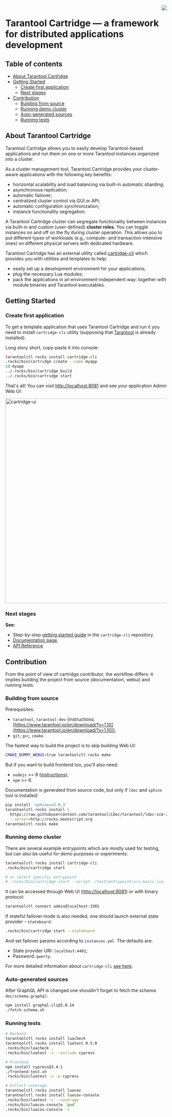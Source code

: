 <a href="http://tarantool.org">
   <img src="https://avatars2.githubusercontent.com/u/2344919?v=2&s=250"
align="right">
</a>

# Tarantool Cartridge &mdash; a framework for distributed applications development

## Table of contents

* [About Tarantool Cartridge](#about-tarantool-cartridge)
* [Getting Started](#getting-started)
  * [Create first application](#create-first-application)
  * [Next stages](#next-stages)
* [Contribution](#contribution)
  * [Building from source](#building-from-source)
  * [Running demo cluster](#running-demo-cluster)
  * [Auto-generated sources](#auto-generated-sources)
  * [Running tests](#running-tests)

## About Tarantool Cartridge

Tarantool Cartridge allows you to easily develop Tarantool-based applications
and run them on one or more Tarantool instances organized into a cluster.

As a cluster management tool, Tarantool Cartridge provides your cluster-aware
applications with the following key benefits:

* horizontal scalability and load balancing via built-in automatic sharding;
* asynchronous replication;
* automatic failover;
* centralized cluster control via GUI or API;
* automatic configuration synchronization;
* instance functionality segregation.

A Tarantool Cartridge cluster can segregate functionality between instances via
built-in and custom (user-defined) **cluster roles**. You can toggle instances
on and off on the fly during cluster operation. This allows you to put
different types of workloads (e.g., compute- and transaction-intensive ones) on
different physical servers with dedicated hardware.

Tarantool Cartridge has an external utility called
[cartridge-cli](https://github.com/tarantool/cartridge-cli) which
provides you with utilities and templates to help:

* easily set up a development environment for your applications;
* plug the necessary Lua modules;
* pack the applications in an environment-independent way: together with
  module binaries and Tarantool executables.

## Getting Started

### Create first application

To get a template application that uses Tarantool Cartridge and run it
you need to install `cartridge-cli` utility (supposing that
[Tarantool](https://www.tarantool.io/en/download/) is already
installed).

Long story short, copy-paste it into console:

```sh
tarantoolctl rocks install cartridge-cli
.rocks/bin/cartridge create --name myapp
cd myapp
../.rocks/bin/cartridge build
../.rocks/bin/cartridge start
```

That's all! You can visit [http://localhost:8081](http://localhost:8081)
and see your application Admin Web UI:

<img width="640" alt="cartridge-ui" src="https://user-images.githubusercontent.com/11336358/75786427-52820c00-5d76-11ea-93a4-309623bda70f.png">

### Next stages

**See:**

* Step-by-step
  [getting started guide](https://github.com/tarantool/cartridge-cli/blob/master/examples/getting-started-app/README.md)
  in the ``cartridge-cli`` repository.
* [Documentation page](https://www.tarantool.io/en/doc/2.2/book/cartridge/)
* [API Reference](https://www.tarantool.io/en/rocks/cartridge/1.0/)

## Contribution

From the point of view of cartridge contributor, the workflow differs:
it implies building the project from source (documentation, webui) and
running tests.

### Building from source

Prerequisites:

* ``tarantool``, ``tarantool-dev`` (instructions:
  [https://www.tarantool.io/en/download/?v=1.10](https://www.tarantool.io/en/download/?v=1.10));
* ``git``, ``gcc``, ``cmake``.

The fastest way to build the project is to skip building Web UI:

```sh
CMAKE_DUMMY_WEBUI=true tarantoolctl rocks make
```

But if you want to build frontend too, you'll also need:

* ``nodejs`` >= 8 ([instructions](https://github.com/nodesource/distributions));
* ``npm`` >= 6.

Documentation is generated from source code, but only if `ldoc` and `sphinx` tool is
installed:

```sh
pip install 'sphinx==3.0.3'
tarantoolctl rocks install \
  https://raw.githubusercontent.com/tarantool/LDoc/tarantool/ldoc-scm-2.rockspec \
  --server=http://rocks.moonscript.org
tarantoolctl rocks make
```

### Running demo cluster

There are several example entrypoints which are mostly used for testing,
but can also be useful for demo purposes or experiments:

```sh
tarantoolctl rocks install cartridge-cli
.rocks/bin/cartridge start

# or select specific entrypoint
# .rocks/bin/cartridge start --script ./test/entrypoint/srv_basic.lua
```

It can be accessed through Web UI ([http://localhost:8081](http://localhost:8081))
or with binary protocol:

```sh
tarantoolctl connect admin@localhost:3301
```

If stateful failover mode is also needed, one should launch external
state provider - `stateboard`:

```sh
.rocks/bin/cartridge start --stateboard
```

And set failover params according to `instances.yml`. The defaults are:

* State provider URI: `localhost:4401`;
* Password: `qwerty`.

For more detailed information about `cartridge-cli`
[see here](https://github.com/tarantool/cartridge-cli#readme).

### Auto-generated sources

After GraphQL API is changed one shouldn't forget to fetch the schema
`doc/schema.graphql`:

```sh
npm install graphql-cli@3.0.14
./fetch-schema.sh
```

### Running tests

```sh
# Backend
tarantoolctl rocks install luacheck
tarantoolctl rocks install luatest 0.5.0
.rocks/bin/luacheck .
.rocks/bin/luatest -v --exclude cypress

# Frontend
npm install cypress@3.4.1
./frontend-test.sh
.rocks/bin/luatest -v -p cypress

# Collect coverage
tarantoolctl rocks install luacov
tarantoolctl rocks install luacov-console
.rocks/bin/luatest -v --coverage
.rocks/bin/luacov-console `pwd`
.rocks/bin/luacov-console -s
```
